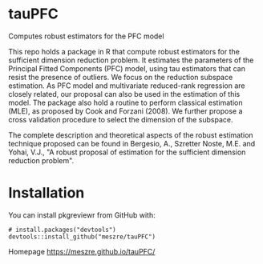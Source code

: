 # tauPFC
Computes robust estimators for the PFC model

This repo holds a package in R that compute robust estimators for the sufficient dimension
reduction problem. It estimates the parameters of 
the Principal Fitted Components (PFC) model, using tau estimators that can resist the presence of outliers. 
We focus on the reduction subspace estimation. As PFC model and multivariate reduced-rank regression are closely
related, our proposal can also be used in the estimation of this model.
The package also hold a routine to perform classical estimation (MLE), 
as proposed by Cook and Forzani (2008).
We further propose a cross validation
procedure to select the dimension of the subspace.

The complete description and theoretical
aspects of the robust estimation technique proposed can be found in Bergesio, A., Szretter Noste, M.E. and Yohai, V.J.,
"A robust proposal of estimation for the sufficient dimension reduction problem".


# Installation

You can install pkgreviewr from GitHub with:
```
# install.packages("devtools") 
devtools::install_github("meszre/tauPFC")
```
Homepage https://meszre.github.io/tauPFC/
